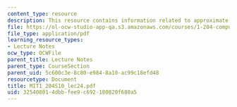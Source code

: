```yaml
---
content_type: resource
description: This resource contains information related to approximate queuing analysis.
file: https://ol-ocw-studio-app-qa.s3.amazonaws.com/courses/1-204-computer-algorithms-in-systems-engineering-spring-2010/325408014dbbfee9c692180820f680a5_MIT1_204S10_lec24.pdf
file_type: application/pdf
learning_resource_types:
- Lecture Notes
ocw_type: OCWFile
parent_title: Lecture Notes
parent_type: CourseSection
parent_uid: 5c600c3e-8c80-e984-8a10-ac99c18efd48
resourcetype: Document
title: MIT1_204S10_lec24.pdf
uid: 32540801-4dbb-fee9-c692-180820f680a5
---
```

